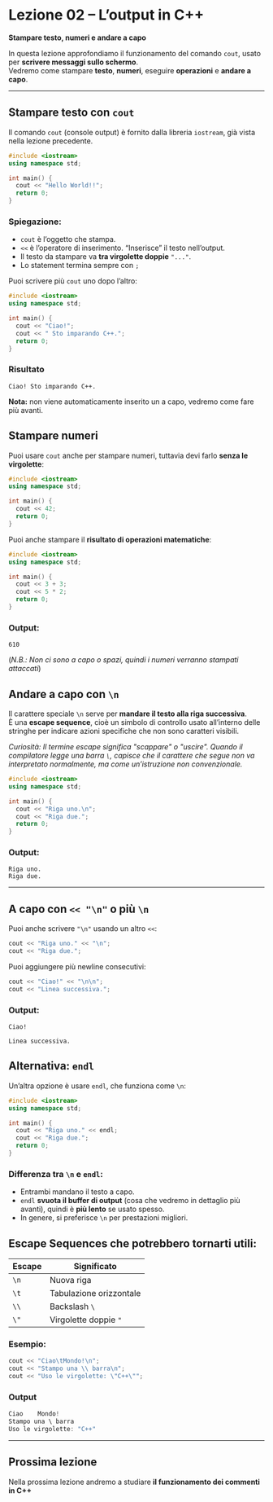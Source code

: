 # Lezione 02 – L’output in C++

**Stampare testo, numeri e andare a capo**  

In questa lezione approfondiamo il funzionamento del comando `cout`, usato per **scrivere messaggi sullo schermo**.  
Vedremo come stampare **testo**, **numeri**, eseguire **operazioni** e **andare a capo**.

---

## Stampare testo con `cout`

Il comando `cout` (console output) è fornito dalla libreria `iostream`, già vista nella lezione precedente.  

```cpp
#include <iostream>
using namespace std;

int main() {
  cout << "Hello World!!";
  return 0;
}
```

### Spiegazione:

* `cout` è l’oggetto che stampa.  
* `<<` è l’operatore di inserimento. “Inserisce” il testo nell’output.  
* Il testo da stampare va **tra virgolette doppie** `"..."`.  
* Lo statement termina sempre con `;`  


Puoi scrivere più `cout` uno dopo l’altro:

```cpp
#include <iostream>
using namespace std;

int main() {
  cout << "Ciao!";
  cout << " Sto imparando C++.";
  return 0;
}
```

### Risultato

```
Ciao! Sto imparando C++.
```

**Nota:** non viene automaticamente inserito un a capo, vedremo come fare più avanti.


## Stampare numeri

Puoi usare `cout` anche per stampare numeri, tuttavia devi farlo **senza le virgolette**:

```cpp
#include <iostream>
using namespace std;

int main() {
  cout << 42;
  return 0;
}
```

Puoi anche stampare il **risultato di operazioni matematiche**:

```cpp
#include <iostream>
using namespace std;

int main() {
  cout << 3 + 3;
  cout << 5 * 2;
  return 0;
}
```

### Output:

```
610
```

(*N.B.: Non ci sono a capo o spazi, quindi i numeri verranno stampati attaccati*)


## Andare a capo con `\n`

Il carattere speciale `\n` serve per **mandare il testo alla riga successiva**.  
È una **escape sequence**, cioè un simbolo di controllo usato all’interno delle stringhe per indicare azioni specifiche che non sono caratteri visibili.  

*Curiosità: Il termine escape significa "scappare" o "uscire". Quando il compilatore legge una barra `\`, capisce che il carattere che segue non va interpretato normalmente, ma come un’istruzione non convenzionale.*


```cpp
#include <iostream>
using namespace std;

int main() {
  cout << "Riga uno.\n";
  cout << "Riga due.";
  return 0;
}
```

### Output:

```
Riga uno.
Riga due.
```

---

## A capo con `<< "\n"` o più `\n`

Puoi anche scrivere `"\n"` usando un altro `<<`:

```cpp
cout << "Riga uno." << "\n";
cout << "Riga due.";
```

Puoi aggiungere più newline consecutivi:

```cpp
cout << "Ciao!" << "\n\n";
cout << "Linea successiva.";
```

### Output:

```
Ciao!

Linea successiva.
```


## Alternativa: `endl`

Un’altra opzione è usare `endl`, che funziona come `\n`:

```cpp
#include <iostream>
using namespace std;

int main() {
  cout << "Riga uno." << endl;
  cout << "Riga due.";
  return 0;
}
```

### Differenza tra `\n` e `endl`:

* Entrambi mandano il testo a capo.
* `endl` **svuota il buffer di output** (cosa che vedremo in dettaglio più avanti), quindi è **più lento** se usato spesso.
* In genere, si preferisce `\n` per prestazioni migliori.


## Escape Sequences che potrebbero tornarti utili:


| Escape | Significato             |
| ------ | ----------------------- |
| `\n`   | Nuova riga              |
| `\t`   | Tabulazione orizzontale |
| `\\`   | Backslash `\`           |
| `\"`   | Virgolette doppie `"`   |


### Esempio:

```cpp
cout << "Ciao\tMondo!\n";
cout << "Stampo una \\ barra\n";
cout << "Uso le virgolette: \"C++\"";
```

### Output

```cpp
Ciao    Mondo!
Stampo una \ barra
Uso le virgolette: "C++"
```


---

## Prossima lezione

Nella prossima lezione andremo a studiare  **il funzionamento dei commenti in C++**

